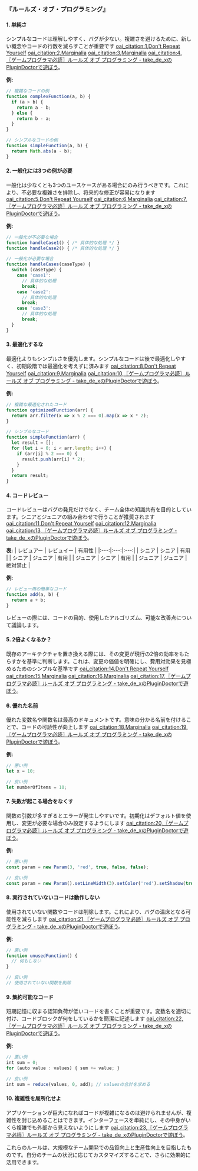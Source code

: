 ### 『ルールズ・オブ・プログラミング』

#### 1. 単純さ
シンプルなコードは理解しやすく、バグが少ない。複雑さを避けるために、新しい概念やコードの行数を減らすことが重要です [oai_citation:1,Don't Repeat Yourself](https://blog-dry.com/#:~:text=%E8%91%97%E8%80%85%E3%81%AF%E6%98%8E%E7%A2%BA%E3%81%AB%E3%80%81%E4%B8%80%E8%88%AC%E5%8C%96%E3%81%AB%E3%81%AF3%E3%81%A4%E3%81%AE%E4%BE%8B%E3%82%92%E6%80%9D%E3%81%84%E3%81%A4%E3%81%8B%E3%81%AA%E3%81%91%E3%82%8C%E3%81%B0%E3%81%AA%E3%82%89%E3%81%AA%E3%81%84%E3%81%A8%E8%BF%B0%E3%81%B9%E3%81%A6%E3%81%84%E3%81%BE%E3%81%99%E3%80%82%E3%82%8F%E3%81%8B%E3%82%8A%E3%82%84%E3%81%99%E3%81%84%E5%9F%BA%E6%BA%96%E3%81%A7%E3%81%99%E3%81%AD%E3%80%82%E9%80%86%E3%81%AB%E3%81%84%E3%81%86%E3%81%A8%E3%80%812%E3%81%A4%E4%BE%8B%E3%82%92%E6%80%9D%E3%81%84%E3%81%A4%E3%81%8F%E7%A8%8B%E5%BA%A6%E3%81%A7%E3%81%AF%E4%B8%80%E8%88%AC%E5%8C%96%E3%82%92%E3%81%99%E3%82%8B%E5%BF%85%E8%A6%81%E3%81%AF%E3%81%AA%E3%81%8F%E3%80%812%E3%81%A4%E3%81%AE%E4%BE%8B%E3%81%AB%E5%AF%BE%E3%81%97%E3%81%A6%E3%81%9D%E3%82%8C%E3%81%9E%E3%82%8C%E9%96%A2%E6%95%B0%E3%81%AA%E3%82%8A%E3%82%92%E6%8F%90%E4%BE%9B%E3%81%99%E3%82%8C%E3%81%B0%E3%81%9D%E3%82%8C%E3%81%A7%E6%B8%88%E3%82%80%E3%81%AE%E3%81%A0%E3%80%81%E3%81%A8%E3%81%84%E3%81%86%E3%81%93%E3%81%A8%E3%81%A7%E3%81%99%E3%80%82%0A%0A%E4%B8%80%E8%88%AC%E5%8C%96%E3%81%AF%E3%81%9F%E3%81%97%E3%81%8B%E3%81%AB%E6%95%B0%E3%81%8C%E5%A2%97%E3%81%88%E3%81%A6%E3%81%93%E3%82%8C%E3%81%B0%E3%83%A1%E3%83%AA%E3%83%83%E3%83%88%E3%81%AF%E5%A4%9A%E5%B0%91%E3%81%82%E3%82%8B%E3%81%AE%E3%81%A7%E3%81%99%E3%81%8C%E3%80%81%E6%AD%A3%E7%9B%B4%E3%83%87%E3%83%A1%E3%83%AA%E3%83%83%E3%83%88%E3%81%AB%E7%9B%B4%E9%9D%A2%E3%81%99%E3%82%8B%E3%81%93%E3%81%A8%E3%81%AE%E6%96%B9%E3%81%8C%E5%A4%9A%E3%81%84%E3%81%A7%E3%81%97%E3%82%87%E3%81%86%E3%80%82%E4%B8%80%E8%88%AC%E5%8C%96%E3%81%AE%E4%BB%95%E6%96%B9%E3%81%8C%E3%81%8D%E3%82%8C%E3%81%84%E3%81%A7%E3%81%AA%E3%81%8B%E3%81%A3%E3%81%9F%E3%81%B0%E3%81%8B%E3%82%8A%E3%81%AB%E3%80%81%E5%88%A5%E3%81%AE%E3%80%9012%E2%80%A0%E3%83%A6%E3%83%BC%E3%82%B9%E3%82%B1%E3%83%BC%E3%82%B9%E2%80%A0d.hatena.ne.jp%E3%80%91%E3%81%A7%E3%81%AE%E5%88%A9%E7%94%A8%E3%82%92%E8%A1%8C%E3%81%86%E3%81%A8%E8%BF%BD%E5%8A%A0%E3%81%A7%E3%81%95%E3%82%89%E3%81%AB%E4%BF%AE%E6%AD%A3%E3%81%8C%E5%BF%85%E8%A6%81%E3%81%AB%E3%81%AA%E3%82%8B%E3%82%88%E3%81%86%E3%81%AA%E3%83%91%E3%82%BF%E3%83%BC%E3%83%B3%E3%81%A7%E3%81%99%E3%80%82%E3%81%93%E3%82%8C%E3%81%AB%E3%82%88%E3%82%8A%E6%9C%AC%E6%9D%A5%E4%B8%80%E8%88%AC%E5%8C%96%E3%81%A7%E4%BA%AB%E5%8F%97%E3%81%97%E3%81%9F%E3%81%8B%E3%81%A3%E3%81%9F%E3%81%AF%E3%81%9A%E3%81%AE%E5%A4%89%E6%9B%B4%E3%81%AE%E3%81%97%E3%82%84%E3%81%99%E3%81%95%E3%82%88%E3%82%8A%E3%80%81%E5%A4%89%E6%9B%B4%E3%81%AE%E3%81%97%E3%81%AB%E3%81%8F%E3%81%95%E3%81%AE%E6%96%B9%E3%81%8C%E7%9B%AE%E7%AB%8B%E3%81%A4%E3%82%88%E3%81%86%E3%81%AB%E3%81%AA%E3%81%A3%E3%81%A6%E3%81%97%E3%81%BE%E3%81%84%E3%81%BE%E3%81%99%E3%80%82%E3%81%99%E3%81%B9%E3%81%A6%E3%81%AF%E3%80%81%E4%B8%80%E8%88%AC%E5%8C%96%E3%81%99%E3%82%8B%E3%80%9012%E2%80%A0%E3%83%A6%E3%83%BC%E3%82%B9%E3%82%B1%E3%83%BC%E3%82%B9%E2%80%A0d.hatena.ne.jp%E3%80%91%E3%81%AE%E6%95%B0%E3%81%8C%E8%B6%B3%E3%82%8A%E3%81%9A%E3%80%81%E8%80%83%E5%AF%9F%E3%81%8C%E8%B6%B3%E3%82%8A%E3%81%AA%E3%81%84%E3%81%8C%E3%81%9F%E3%82%81%E3%81%AB%E8%B5%B7%E3%81%8D%E3%81%A6%E3%81%84%E3%82%8B%E3%81%93%E3%81%A8%E3%81%A8%E8%A8%80%E3%81%88%E3%82%8B%E3%81%A8%E6%80%9D%E3%81%84%E3%81%BE%E3%81%99%E3%80%82%0A%0A,jp%E3%80%91%E3%81%AF%E3%80%81%E3%81%A9%E3%81%A1%E3%82%89%E3%82%82%E5%8D%98%E7%B4%94%E3%81%AA%E8%A7%A3%E6%B3%95%E3%81%A7) [oai_citation:2,Marginalia](https://blog.lacolaco.net/) [oai_citation:3,Marginalia](https://blog.lacolaco.net/categories/diary) [oai_citation:4,〖ゲームプログラマ必読〗ルールズ オブ プログラミング - take_de_xのPluginDoctorで遊ぼう](https://dtm.take-de-x.jp/entry/2023/11/26/213413)。

**例:**
```javascript
// 複雑なコードの例
function complexFunction(a, b) {
  if (a > b) {
    return a - b;
  } else {
    return b - a;
  }
}

// シンプルなコードの例
function simpleFunction(a, b) {
  return Math.abs(a - b);
}
```

#### 2. 一般化には3つの例が必要
一般化は少なくとも3つのユースケースがある場合にのみ行うべきです。これにより、不必要な複雑さを排除し、将来的な修正が容易になります [oai_citation:5,Don't Repeat Yourself](https://blog-dry.com/#:~:text=%E8%91%97%E8%80%85%E3%81%AF%E6%98%8E%E7%A2%BA%E3%81%AB%E3%80%81%E4%B8%80%E8%88%AC%E5%8C%96%E3%81%AB%E3%81%AF3%E3%81%A4%E3%81%AE%E4%BE%8B%E3%82%92%E6%80%9D%E3%81%84%E3%81%A4%E3%81%8B%E3%81%AA%E3%81%91%E3%82%8C%E3%81%B0%E3%81%AA%E3%82%89%E3%81%AA%E3%81%84%E3%81%A8%E8%BF%B0%E3%81%B9%E3%81%A6%E3%81%84%E3%81%BE%E3%81%99%E3%80%82%E3%82%8F%E3%81%8B%E3%82%8A%E3%82%84%E3%81%99%E3%81%84%E5%9F%BA%E6%BA%96%E3%81%A7%E3%81%99%E3%81%AD%E3%80%82%E9%80%86%E3%81%AB%E3%81%84%E3%81%86%E3%81%A8%E3%80%812%E3%81%A4%E4%BE%8B%E3%82%92%E6%80%9D%E3%81%84%E3%81%A4%E3%81%8F%E7%A8%8B%E5%BA%A6%E3%81%A7%E3%81%AF%E4%B8%80%E8%88%AC%E5%8C%96%E3%82%92%E3%81%99%E3%82%8B%E5%BF%85%E8%A6%81%E3%81%AF%E3%81%AA%E3%81%8F%E3%80%812%E3%81%A4%E3%81%AE%E4%BE%8B%E3%81%AB%E5%AF%BE%E3%81%97%E3%81%A6%E3%81%9D%E3%82%8C%E3%81%9E%E3%82%8C%E9%96%A2%E6%95%B0%E3%81%AA%E3%82%8A%E3%82%92%E6%8F%90%E4%BE%9B%E3%81%99%E3%82%8C%E3%81%B0%E3%81%9D%E3%82%8C%E3%81%A7%E6%B8%88%E3%82%80%E3%81%AE%E3%81%A0%E3%80%81%E3%81%A8%E3%81%84%E3%81%86%E3%81%93%E3%81%A8%E3%81%A7%E3%81%99%E3%80%82%0A%0A%E4%B8%80%E8%88%AC%E5%8C%96%E3%81%AF%E3%81%9F%E3%81%97%E3%81%8B%E3%81%AB%E6%95%B0%E3%81%8C%E5%A2%97%E3%81%88%E3%81%A6%E3%81%93%E3%82%8C%E3%81%B0%E3%83%A1%E3%83%AA%E3%83%83%E3%83%88%E3%81%AF%E5%A4%9A%E5%B0%91%E3%81%82%E3%82%8B%E3%81%AE%E3%81%A7%E3%81%99%E3%81%8C%E3%80%81%E6%AD%A3%E7%9B%B4%E3%83%87%E3%83%A1%E3%83%AA%E3%83%83%E3%83%88%E3%81%AB%E7%9B%B4%E9%9D%A2%E3%81%99%E3%82%8B%E3%81%93%E3%81%A8%E3%81%AE%E6%96%B9%E3%81%8C%E5%A4%9A%E3%81%84%E3%81%A7%E3%81%97%E3%82%87%E3%81%86%E3%80%82%E4%B8%80%E8%88%AC%E5%8C%96%E3%81%AE%E4%BB%95%E6%96%B9%E3%81%8C%E3%81%8D%E3%82%8C%E3%81%84%E3%81%A7%E3%81%AA%E3%81%8B%E3%81%A3%E3%81%9F%E3%81%B0%E3%81%8B%E3%82%8A%E3%81%AB%E3%80%81%E5%88%A5%E3%81%AE%E3%80%9012%E2%80%A0%E3%83%A6%E3%83%BC%E3%82%B9%E3%82%B1%E3%83%BC%E3%82%B9%E2%80%A0d.hatena.ne.jp%E3%80%91%E3%81%A7%E3%81%AE%E5%88%A9%E7%94%A8%E3%82%92%E8%A1%8C%E3%81%86%E3%81%A8%E8%BF%BD%E5%8A%A0%E3%81%A7%E3%81%95%E3%82%89%E3%81%AB%E4%BF%AE%E6%AD%A3%E3%81%8C%E5%BF%85%E8%A6%81%E3%81%AB%E3%81%AA%E3%82%8B%E3%82%88%E3%81%86%E3%81%AA%E3%83%91%E3%82%BF%E3%83%BC%E3%83%B3%E3%81%A7%E3%81%99%E3%80%82%E3%81%93%E3%82%8C%E3%81%AB%E3%82%88%E3%82%8A%E6%9C%AC%E6%9D%A5%E4%B8%80%E8%88%AC%E5%8C%96%E3%81%A7%E4%BA%AB%E5%8F%97%E3%81%97%E3%81%9F%E3%81%8B%E3%81%A3%E3%81%9F%E3%81%AF%E3%81%9A%E3%81%AE%E5%A4%89%E6%9B%B4%E3%81%AE%E3%81%97%E3%82%84%E3%81%99%E3%81%95%E3%82%88%E3%82%8A%E3%80%81%E5%A4%89%E6%9B%B4%E3%81%AE%E3%81%97%E3%81%AB%E3%81%8F%E3%81%95%E3%81%AE%E6%96%B9%E3%81%8C%E7%9B%AE%E7%AB%8B%E3%81%A4%E3%82%88%E3%81%86%E3%81%AB%E3%81%AA%E3%81%A3%E3%81%A6%E3%81%97%E3%81%BE%E3%81%84%E3%81%BE%E3%81%99%E3%80%82%E3%81%99%E3%81%B9%E3%81%A6%E3%81%AF%E3%80%81%E4%B8%80%E8%88%AC%E5%8C%96%E3%81%99%E3%82%8B%E3%80%9012%E2%80%A0%E3%83%A6%E3%83%BC%E3%82%B9%E3%82%B1%E3%83%BC%E3%82%B9%E2%80%A0d.hatena.ne.jp%E3%80%91%E3%81%AE%E6%95%B0%E3%81%8C%E8%B6%B3%E3%82%8A%E3%81%9A%E3%80%81%E8%80%83%E5%AF%9F%E3%81%8C%E8%B6%B3%E3%82%8A%E3%81%AA%E3%81%84%E3%81%8C%E3%81%9F%E3%82%81%E3%81%AB%E8%B5%B7%E3%81%8D%E3%81%A6%E3%81%84%E3%82%8B%E3%81%93%E3%81%A8%E3%81%A8%E8%A8%80%E3%81%88%E3%82%8B%E3%81%A8%E6%80%9D%E3%81%84%E3%81%BE%E3%81%99%E3%80%82%0A%0A,jp%E3%80%91%E3%81%AF%E3%80%81%E3%81%A9%E3%81%A1%E3%82%89%E3%82%82%E5%8D%98%E7%B4%94%E3%81%AA%E8%A7%A3%E6%B3%95%E3%81%A7) [oai_citation:6,Marginalia](https://blog.lacolaco.net/categories/diary) [oai_citation:7,〖ゲームプログラマ必読〗ルールズ オブ プログラミング - take_de_xのPluginDoctorで遊ぼう](https://dtm.take-de-x.jp/entry/2023/11/26/213413)。

**例:**
```javascript
// 一般化が不必要な場合
function handleCase1() { /* 具体的な処理 */ }
function handleCase2() { /* 具体的な処理 */ }

// 一般化が必要な場合
function handleCases(caseType) {
  switch (caseType) {
    case 'case1':
      // 具体的な処理
      break;
    case 'case2':
      // 具体的な処理
      break;
    case 'case3':
      // 具体的な処理
      break;
  }
}
```

#### 3. 最適化するな
最適化よりもシンプルさを優先します。シンプルなコードは後で最適化しやすく、初期段階では最適化を考えずに済みます [oai_citation:8,Don't Repeat Yourself](https://blog-dry.com/#:~:text=%E8%91%97%E8%80%85%E3%81%AF%E6%98%8E%E7%A2%BA%E3%81%AB%E3%80%81%E4%B8%80%E8%88%AC%E5%8C%96%E3%81%AB%E3%81%AF3%E3%81%A4%E3%81%AE%E4%BE%8B%E3%82%92%E6%80%9D%E3%81%84%E3%81%A4%E3%81%8B%E3%81%AA%E3%81%91%E3%82%8C%E3%81%B0%E3%81%AA%E3%82%89%E3%81%AA%E3%81%84%E3%81%A8%E8%BF%B0%E3%81%B9%E3%81%A6%E3%81%84%E3%81%BE%E3%81%99%E3%80%82%E3%82%8F%E3%81%8B%E3%82%8A%E3%82%84%E3%81%99%E3%81%84%E5%9F%BA%E6%BA%96%E3%81%A7%E3%81%99%E3%81%AD%E3%80%82%E9%80%86%E3%81%AB%E3%81%84%E3%81%86%E3%81%A8%E3%80%812%E3%81%A4%E4%BE%8B%E3%82%92%E6%80%9D%E3%81%84%E3%81%A4%E3%81%8F%E7%A8%8B%E5%BA%A6%E3%81%A7%E3%81%AF%E4%B8%80%E8%88%AC%E5%8C%96%E3%82%92%E3%81%99%E3%82%8B%E5%BF%85%E8%A6%81%E3%81%AF%E3%81%AA%E3%81%8F%E3%80%812%E3%81%A4%E3%81%AE%E4%BE%8B%E3%81%AB%E5%AF%BE%E3%81%97%E3%81%A6%E3%81%9D%E3%82%8C%E3%81%9E%E3%82%8C%E9%96%A2%E6%95%B0%E3%81%AA%E3%82%8A%E3%82%92%E6%8F%90%E4%BE%9B%E3%81%99%E3%82%8C%E3%81%B0%E3%81%9D%E3%82%8C%E3%81%A7%E6%B8%88%E3%82%80%E3%81%AE%E3%81%A0%E3%80%81%E3%81%A8%E3%81%84%E3%81%86%E3%81%93%E3%81%A8%E3%81%A7%E3%81%99%E3%80%82%0A%0A%E4%B8%80%E8%88%AC%E5%8C%96%E3%81%AF%E3%81%9F%E3%81%97%E3%81%8B%E3%81%AB%E6%95%B0%E3%81%8C%E5%A2%97%E3%81%88%E3%81%A6%E3%81%93%E3%82%8C%E3%81%B0%E3%83%A1%E3%83%AA%E3%83%83%E3%83%88%E3%81%AF%E5%A4%9A%E5%B0%91%E3%81%82%E3%82%8B%E3%81%AE%E3%81%A7%E3%81%99%E3%81%8C%E3%80%81%E6%AD%A3%E7%9B%B4%E3%83%87%E3%83%A1%E3%83%AA%E3%83%83%E3%83%88%E3%81%AB%E7%9B%B4%E9%9D%A2%E3%81%99%E3%82%8B%E3%81%93%E3%81%A8%E3%81%AE%E6%96%B9%E3%81%8C%E5%A4%9A%E3%81%84%E3%81%A7%E3%81%97%E3%82%87%E3%81%86%E3%80%82%E4%B8%80%E8%88%AC%E5%8C%96%E3%81%AE%E4%BB%95%E6%96%B9%E3%81%8C%E3%81%8D%E3%82%8C%E3%81%84%E3%81%A7%E3%81%AA%E3%81%8B%E3%81%A3%E3%81%9F%E3%81%B0%E3%81%8B%E3%82%8A%E3%81%AB%E3%80%81%E5%88%A5%E3%81%AE%E3%80%9012%E2%80%A0%E3%83%A6%E3%83%BC%E3%82%B9%E3%82%B1%E3%83%BC%E3%82%B9%E2%80%A0d.hatena.ne.jp%E3%80%91%E3%81%A7%E3%81%AE%E5%88%A9%E7%94%A8%E3%82%92%E8%A1%8C%E3%81%86%E3%81%A8%E8%BF%BD%E5%8A%A0%E3%81%A7%E3%81%95%E3%82%89%E3%81%AB%E4%BF%AE%E6%AD%A3%E3%81%8C%E5%BF%85%E8%A6%81%E3%81%AB%E3%81%AA%E3%82%8B%E3%82%88%E3%81%86%E3%81%AA%E3%83%91%E3%82%BF%E3%83%BC%E3%83%B3%E3%81%A7%E3%81%99%E3%80%82%E3%81%93%E3%82%8C%E3%81%AB%E3%82%88%E3%82%8A%E6%9C%AC%E6%9D%A5%E4%B8%80%E8%88%AC%E5%8C%96%E3%81%A7%E4%BA%AB%E5%8F%97%E3%81%97%E3%81%9F%E3%81%8B%E3%81%A3%E3%81%9F%E3%81%AF%E3%81%9A%E3%81%AE%E5%A4%89%E6%9B%B4%E3%81%AE%E3%81%97%E3%82%84%E3%81%99%E3%81%95%E3%82%88%E3%82%8A%E3%80%81%E5%A4%89%E6%9B%B4%E3%81%AE%E3%81%97%E3%81%AB%E3%81%8F%E3%81%95%E3%81%AE%E6%96%B9%E3%81%8C%E7%9B%AE%E7%AB%8B%E3%81%A4%E3%82%88%E3%81%86%E3%81%AB%E3%81%AA%E3%81%A3%E3%81%A6%E3%81%97%E3%81%BE%E3%81%84%E3%81%BE%E3%81%99%E3%80%82%E3%81%99%E3%81%B9%E3%81%A6%E3%81%AF%E3%80%81%E4%B8%80%E8%88%AC%E5%8C%96%E3%81%99%E3%82%8B%E3%80%9012%E2%80%A0%E3%83%A6%E3%83%BC%E3%82%B9%E3%82%B1%E3%83%BC%E3%82%B9%E2%80%A0d.hatena.ne.jp%E3%80%91%E3%81%AE%E6%95%B0%E3%81%8C%E8%B6%B3%E3%82%8A%E3%81%9A%E3%80%81%E8%80%83%E5%AF%9F%E3%81%8C%E8%B6%B3%E3%82%8A%E3%81%AA%E3%81%84%E3%81%8C%E3%81%9F%E3%82%81%E3%81%AB%E8%B5%B7%E3%81%8D%E3%81%A6%E3%81%84%E3%82%8B%E3%81%93%E3%81%A8%E3%81%A8%E8%A8%80%E3%81%88%E3%82%8B%E3%81%A8%E6%80%9D%E3%81%84%E3%81%BE%E3%81%99%E3%80%82%0A%0A,jp%E3%80%91%E3%81%AF%E3%80%81%E3%81%A9%E3%81%A1%E3%82%89%E3%82%82%E5%8D%98%E7%B4%94%E3%81%AA%E8%A7%A3%E6%B3%95%E3%81%A7) [oai_citation:9,Marginalia](https://blog.lacolaco.net/categories/diary) [oai_citation:10,〖ゲームプログラマ必読〗ルールズ オブ プログラミング - take_de_xのPluginDoctorで遊ぼう](https://dtm.take-de-x.jp/entry/2023/11/26/213413)。

**例:**
```javascript
// 複雑な最適化されたコード
function optimizedFunction(arr) {
  return arr.filter(x => x % 2 === 0).map(x => x * 2);
}

// シンプルなコード
function simpleFunction(arr) {
  let result = [];
  for (let i = 0; i < arr.length; i++) {
    if (arr[i] % 2 === 0) {
      result.push(arr[i] * 2);
    }
  }
  return result;
}
```

#### 4. コードレビュー
コードレビューはバグの発見だけでなく、チーム全体の知識共有を目的としています。シニアとジュニアの組み合わせで行うことが推奨されます [oai_citation:11,Don't Repeat Yourself](https://blog-dry.com/#:~:text=%E8%91%97%E8%80%85%E3%81%AF%E6%98%8E%E7%A2%BA%E3%81%AB%E3%80%81%E4%B8%80%E8%88%AC%E5%8C%96%E3%81%AB%E3%81%AF3%E3%81%A4%E3%81%AE%E4%BE%8B%E3%82%92%E6%80%9D%E3%81%84%E3%81%A4%E3%81%8B%E3%81%AA%E3%81%91%E3%82%8C%E3%81%B0%E3%81%AA%E3%82%89%E3%81%AA%E3%81%84%E3%81%A8%E8%BF%B0%E3%81%B9%E3%81%A6%E3%81%84%E3%81%BE%E3%81%99%E3%80%82%E3%82%8F%E3%81%8B%E3%82%8A%E3%82%84%E3%81%99%E3%81%84%E5%9F%BA%E6%BA%96%E3%81%A7%E3%81%99%E3%81%AD%E3%80%82%E9%80%86%E3%81%AB%E3%81%84%E3%81%86%E3%81%A8%E3%80%812%E3%81%A4%E4%BE%8B%E3%82%92%E6%80%9D%E3%81%84%E3%81%A4%E3%81%8F%E7%A8%8B%E5%BA%A6%E3%81%A7%E3%81%AF%E4%B8%80%E8%88%AC%E5%8C%96%E3%82%92%E3%81%99%E3%82%8B%E5%BF%85%E8%A6%81%E3%81%AF%E3%81%AA%E3%81%8F%E3%80%812%E3%81%A4%E3%81%AE%E4%BE%8B%E3%81%AB%E5%AF%BE%E3%81%97%E3%81%A6%E3%81%9D%E3%82%8C%E3%81%9E%E3%82%8C%E9%96%A2%E6%95%B0%E3%81%AA%E3%82%8A%E3%82%92%E6%8F%90%E4%BE%9B%E3%81%99%E3%82%8C%E3%81%B0%E3%81%9D%E3%82%8C%E3%81%A7%E6%B8%88%E3%82%80%E3%81%AE%E3%81%A0%E3%80%81%E3%81%A8%E3%81%84%E3%81%86%E3%81%93%E3%81%A8%E3%81%A7%E3%81%99%E3%80%82%0A%0A%E4%B8%80%E8%88%AC%E5%8C%96%E3%81%AF%E3%81%9F%E3%81%97%E3%81%8B%E3%81%AB%E6%95%B0%E3%81%8C%E5%A2%97%E3%81%88%E3%81%A6%E3%81%93%E3%82%8C%E3%81%B0%E3%83%A1%E3%83%AA%E3%83%83%E3%83%88%E3%81%AF%E5%A4%9A%E5%B0%91%E3%81%82%E3%82%8B%E3%81%AE%E3%81%A7%E3%81%99%E3%81%8C%E3%80%81%E6%AD%A3%E7%9B%B4%E3%83%87%E3%83%A1%E3%83%AA%E3%83%83%E3%83%88%E3%81%AB%E7%9B%B4%E9%9D%A2%E3%81%99%E3%82%8B%E3%81%93%E3%81%A8%E3%81%AE%E6%96%B9%E3%81%8C%E5%A4%9A%E3%81%84%E3%81%A7%E3%81%97%E3%82%87%E3%81%86%E3%80%82%E4%B8%80%E8%88%AC%E5%8C%96%E3%81%AE%E4%BB%95%E6%96%B9%E3%81%8C%E3%81%8D%E3%82%8C%E3%81%84%E3%81%A7%E3%81%AA%E3%81%8B%E3%81%A3%E3%81%9F%E3%81%B0%E3%81%8B%E3%82%8A%E3%81%AB%E3%80%81%E5%88%A5%E3%81%AE%E3%80%9012%E2%80%A0%E3%83%A6%E3%83%BC%E3%82%B9%E3%82%B1%E3%83%BC%E3%82%B9%E2%80%A0d.hatena.ne.jp%E3%80%91%E3%81%A7%E3%81%AE%E5%88%A9%E7%94%A8%E3%82%92%E8%A1%8C%E3%81%86%E3%81%A8%E8%BF%BD%E5%8A%A0%E3%81%A7%E3%81%95%E3%82%89%E3%81%AB%E4%BF%AE%E6%AD%A3%E3%81%8C%E5%BF%85%E8%A6%81%E3%81%AB%E3%81%AA%E3%82%8B%E3%82%88%E3%81%86%E3%81%AA%E3%83%91%E3%82%BF%E3%83%BC%E3%83%B3%E3%81%A7%E3%81%99%E3%80%82%E3%81%93%E3%82%8C%E3%81%AB%E3%82%88%E3%82%8A%E6%9C%AC%E6%9D%A5%E4%B8%80%E8%88%AC%E5%8C%96%E3%81%A7%E4%BA%AB%E5%8F%97%E3%81%97%E3%81%9F%E3%81%8B%E3%81%A3%E3%81%9F%E3%81%AF%E3%81%9A%E3%81%AE%E5%A4%89%E6%9B%B4%E3%81%AE%E3%81%97%E3%82%84%E3%81%99%E3%81%95%E3%82%88%E3%82%8A%E3%80%81%E5%A4%89%E6%9B%B4%E3%81%AE%E3%81%97%E3%81%AB%E3%81%8F%E3%81%95%E3%81%AE%E6%96%B9%E3%81%8C%E7%9B%AE%E7%AB%8B%E3%81%A4%E3%82%88%E3%81%86%E3%81%AB%E3%81%AA%E3%81%A3%E3%81%A6%E3%81%97%E3%81%BE%E3%81%84%E3%81%BE%E3%81%99%E3%80%82%E3%81%99%E3%81%B9%E3%81%A6%E3%81%AF%E3%80%81%E4%B8%80%E8%88%AC%E5%8C%96%E3%81%99%E3%82%8B%E3%80%9012%E2%80%A0%E3%83%A6%E3%83%BC%E3%82%B9%E3%82%B1%E3%83%BC%E3%82%B9%E2%80%A0d.hatena.ne.jp%E3%80%91%E3%81%AE%E6%95%B0%E3%81%8C%E8%B6%B3%E3%82%8A%E3%81%9A%E3%80%81%E8%80%83%E5%AF%9F%E3%81%8C%E8%B6%B3%E3%82%8A%E3%81%AA%E3%81%84%E3%81%8C%E3%81%9F%E3%82%81%E3%81%AB%E8%B5%B7%E3%81%8D%E3%81%A6%E3%81%84%E3%82%8B%E3%81%93%E3%81%A8%E3%81%A8%E8%A8%80%E3%81%88%E3%82%8B%E3%81%A8%E6%80%9D%E3%81%84%E3%81%BE%E3%81%99%E3%80%82%0A%0A,jp%E3%80%91%E3%81%AF%E3%80%81%E3%81%A9%E3%81%A1%E3%82%89%E3%82%82%E5%8D%98%E7%B4%94%E3%81%AA%E8%A7%A3%E6%B3%95%E3%81%A7) [oai_citation:12,Marginalia](https://blog.lacolaco.net/categories/diary) [oai_citation:13,〖ゲームプログラマ必読〗ルールズ オブ プログラミング - take_de_xのPluginDoctorで遊ぼう](https://dtm.take-de-x.jp/entry/2023/11/26/213413)。

**表:**
| レビュアー | レビュイー | 有用性 |
|:---:|:---:|:---:|
| シニア | シニア | 有用 |
| シニア | ジュニア | 有用 |
| ジュニア | シニア | 有用 |
| ジュニア | ジュニア | 絶対禁止 |

**例:**
```javascript
// レビュー用の簡単なコード
function add(a, b) {
  return a + b;
}
```
レビューの際には、コードの目的、使用したアルゴリズム、可能な改善点について議論します。

#### 5. 2倍よくなるか？
既存のアーキテクチャを置き換える際には、その変更が現行の2倍の効率をもたらすかを基準に判断します。これは、変更の価値を明確にし、費用対効果を見極めるためのシンプルな基準です [oai_citation:14,Don't Repeat Yourself](https://blog-dry.com/#:~:text=%E8%91%97%E8%80%85%E3%81%AF%E6%98%8E%E7%A2%BA%E3%81%AB%E3%80%81%E4%B8%80%E8%88%AC%E5%8C%96%E3%81%AB%E3%81%AF3%E3%81%A4%E3%81%AE%E4%BE%8B%E3%82%92%E6%80%9D%E3%81%84%E3%81%A4%E3%81%8B%E3%81%AA%E3%81%91%E3%82%8C%E3%81%B0%E3%81%AA%E3%82%89%E3%81%AA%E3%81%84%E3%81%A8%E8%BF%B0%E3%81%B9%E3%81%A6%E3%81%84%E3%81%BE%E3%81%99%E3%80%82%E3%82%8F%E3%81%8B%E3%82%8A%E3%82%84%E3%81%99%E3%81%84%E5%9F%BA%E6%BA%96%E3%81%A7%E3%81%99%E3%81%AD%E3%80%82%E9%80%86%E3%81%AB%E3%81%84%E3%81%86%E3%81%A8%E3%80%812%E3%81%A4%E4%BE%8B%E3%82%92%E6%80%9D%E3%81%84%E3%81%A4%E3%81%8F%E7%A8%8B%E5%BA%A6%E3%81%A7%E3%81%AF%E4%B8%80%E8%88%AC%E5%8C%96%E3%82%92%E3%81%99%E3%82%8B%E5%BF%85%E8%A6%81%E3%81%AF%E3%81%AA%E3%81%8F%E3%80%812%E3%81%A4%E3%81%AE%E4%BE%8B%E3%81%AB%E5%AF%BE%E3%81%97%E3%81%A6%E3%81%9D%E3%82%8C%E3%81%9E%E3%82%8C%E9%96%A2%E6%95%B0%E3%81%AA%E3%82%8A%E3%82%92%E6%8F%90%E4%BE%9B%E3%81%99%E3%82%8C%E3%81%B0%E3%81%9D%E3%82%8C%E3%81%A7%E6%B8%88%E3%82%80%E3%81%AE%E3%81%A0%E3%80%81%E3%81%A8%E3%81%84%E3%81%86%E3%81%93%E3%81%A8%E3%81%A7%E3%81%99%E3%80%82%0A%0A%E4%B8%80%E8%88%AC%E5%8C%96%E3%81%AF%E3%81%9F%E3%81%97%E3%81%8B%E3%81%AB%E6%95%B0%E3%81%8C%E5%A2%97%E3%81%88%E3%81%A6%E3%81%93%E3%82%8C%E3%81%B0%E3%83%A1%E3%83%AA%E3%83%83%E3%83%88%E3%81%AF%E5%A4%9A%E5%B0%91%E3%81%82%E3%82%8B%E3%81%AE%E3%81%A7%E3%81%99%E3%81%8C%E3%80%81%E6%AD%A3%E7%9B%B4%E3%83%87%E3%83%A1%E3%83%AA%E3%83%83%E3%83%88%E3%81%AB%E7%9B%B4%E9%9D%A2%E3%81%99%E3%82%8B%E3%81%93%E3%81%A8%E3%81%AE%E6%96%B9%E3%81%8C%E5%A4%9A%E3%81%84%E3%81%A7%E3%81%97%E3%82%87%E3%81%86%E3%80%82%E4%B8%80%E8%88%AC%E5%8C%96%E3%81%AE%E4%BB%95%E6%96%B9%E3%81%8C%E3%81%8D%E3%82%8C%E3%81%84%E3%81%A7%E3%81%AA%E3%81%8B%E3%81%A3%E3%81%9F%E3%81%B0%E3%81%8B%E3%82%8A%E3%81%AB%E3%80%81%E5%88%A5%E3%81%AE%E3%80%9012%E2%80%A0%E3%83%A6%E3%83%BC%E3%82%B9%E3%82%B1%E3%83%BC%E3%82%B9%E2%80%A0d.hatena.ne.jp%E3%80%91%E3%81%A7%E3%81%AE%E5%88%A9%E7%94%A8%E3%82%92%E8%A1%8C%E3%81%86%E3%81%A8%E8%BF%BD%E5%8A%A0%E3%81%A7%E3%81%95%E3%82%89%E3%81%AB%E4%BF%AE%E6%AD%A3%E3%81%8C%E5%BF%85%E8%A6%81%E3%81%AB%E3%81%AA%E3%82%8B%E3%82%88%E3%81%86%E3%81%AA%E3%83%91%E3%82%BF%E3%83%BC%E3%83%B3%E3%81%A7%E3%81%99%E3%80%82%E3%81%93%E3%82%8C%E3%81%AB%E3%82%88%E3%82%8A%E6%9C%AC%E6%9D%A5%E4%B8%80%E8%88%AC%E5%8C%96%E3%81%A7%E4%BA%AB%E5%8F%97%E3%81%97%E3%81%9F%E3%81%8B%E3%81%A3%E3%81%9F%E3%81%AF%E3%81%9A%E3%81%AE%E5%A4%89%E6%9B%B4%E3%81%AE%E3%81%97%E3%82%84%E3%81%99%E3%81%95%E3%82%88%E3%82%8A%E3%80%81%E5%A4%89%E6%9B%B4%E3%81%AE%E3%81%97%E3%81%AB%E3%81%8F%E3%81%95%E3%81%AE%E6%96%B9%E3%81%8C%E7%9B%AE%E7%AB%8B%E3%81%A4%E3%82%88%E3%81%86%E3%81%AB%E3%81%AA%E3%81%A3%E3%81%A6%E3%81%97%E3%81%BE%E3%81%84%E3%81%BE%E3%81%99%E3%80%82%E3%81%99%E3%81%B9%E3%81%A6%E3%81%AF%E3%80%81%E4%B8%80%E8%88%AC%E5%8C%96%E3%81%99%E3%82%8B%E3%80%9012%E2%80%A0%E3%83%A6%E3%83%BC%E3%82%B9%E3%82%B1%E3%83%BC%E3%82%B9%E2%80%A0d.hatena.ne.jp%E3%80%91%E3%81%AE%E6%95%B0%E3%81%8C%E8%B6%B3%E3%82%8A%E3%81%9A%E3%80%81%E8%80%83%E5%AF%9F%E3%81%8C%E8%B6%B3%E3%82%8A%E3%81%AA%E3%81%84%E3%81%8C%E3%81%9F%E3%82%81%E3%81%AB%E8%B5%B7%E3%81%8D%E3%81%A6%E3%81%84%E3%82%8B%E3%81%93%E3%81%A8%E3%81%A8%E8%A8%80%E3%81%88%E3%82%8B%E3%81%A8%E6%80%9D%E3%81%84%E3%81%BE%E3%81%99%E3%80%82%0A%0A,jp%E3%80%91%E3%81%AF%E3%80%81%E3%81%A9%E3%81%A1%E3%82%89%E3%82%82%E5%8D%98%E7%B4%94%E3%81%AA%E8%A7%A3%E6%B3%95%E3%81%A7) [oai_citation:15,Marginalia](https://blog.lacolaco.net/) [oai_citation:16,Marginalia](https://blog.lacolaco.net/categories/diary) [oai_citation:17,〖ゲームプログラマ必読〗ルールズ オブ プログラミング - take_de_xのPluginDoctorで遊ぼう](https://dtm.take-de-x.jp/entry/2023/11/26/213413)。

#### 6. 優れた名前
優れた変数名や関数名は最高のドキュメントです。意味の分かる名前を付けることで、コードの可読性が向上します [oai_citation:18,Marginalia](https://blog.lacolaco.net/categories/diary) [oai_citation:19,〖ゲームプログラマ必読〗ルールズ オブ プログラミング - take_de_xのPluginDoctorで遊ぼう](https://dtm.take-de-x.jp/entry/2023/11/26/213413)。

**例:**
```javascript
// 悪い例
let x = 10;

// 良い例
let numberOfItems = 10;
```

#### 7. 失敗が起こる場合をなくす
関数の引数が多すぎるとエラーが発生しやすいです。初期化はデフォルト値を使用し、変更が必要な場合のみ設定するようにします [oai_citation:20,〖ゲームプログラマ必読〗ルールズ オブ プログラミング - take_de_xのPluginDoctorで遊ぼう](https://dtm.take-de-x.jp/entry/2023/11/26/213413)。

**例:**
```javascript
// 悪い例
const param = new Param(3, 'red', true, false, false);

// 良い例
const param = new Param().setLineWidth(3).setColor('red').setShadow(true);
```

#### 8. 実行されていないコードは動作しない
使用されていない関数やコードは削除します。これにより、バグの温床となる可能性を減らします [oai_citation:21,〖ゲームプログラマ必読〗ルールズ オブ プログラミング - take_de_xのPluginDoctorで遊ぼう](https://dtm.take-de-x.jp/entry/2023/11/26/213413)。

**例:**
```javascript
// 悪い例
function unusedFunction() {
  // 何もしない
}

// 良い例
// 使用されていない関数を削除
```

#### 9. 集約可能なコード
短期記憶に収まる認知負荷が低いコードを書くことが重要です。変数名を適切に付け、コードブロックが何をしているかを簡潔に記述します [oai_citation:22,〖ゲームプログラマ必読〗ルールズ オブ プログラミング - take_de_xのPluginDoctorで遊ぼう](https://dtm.take-de-x.jp/entry/2023/11/26/213413)。

**例:**
```javascript
// 悪い例
int sum = 0;
for (auto value : values) { sum += value; }

// 良い例
int sum = reduce(values, 0, add); // valuesの合計を求める
```

#### 10. 複雑性を局所化せよ
アプリケーションが巨大になればコードが複雑になるのは避けられませんが、複雑性を封じ込めることはできます。インターフェースを単純にし、その中身がいくら複雑でも外部から見えないようにします [oai_citation:23,〖ゲームプログラマ必読〗ルールズ オブ プログラミング - take_de_xのPluginDoctorで遊ぼう](https://dtm.take-de-x.jp/entry/2023/11/26/213413)。

これらのルールは、大規模なチーム開発での品質向上と生産性向上を目指したものです。自分のチームの状況に応じてカスタマイズすることで、さらに効果的に活用できます。